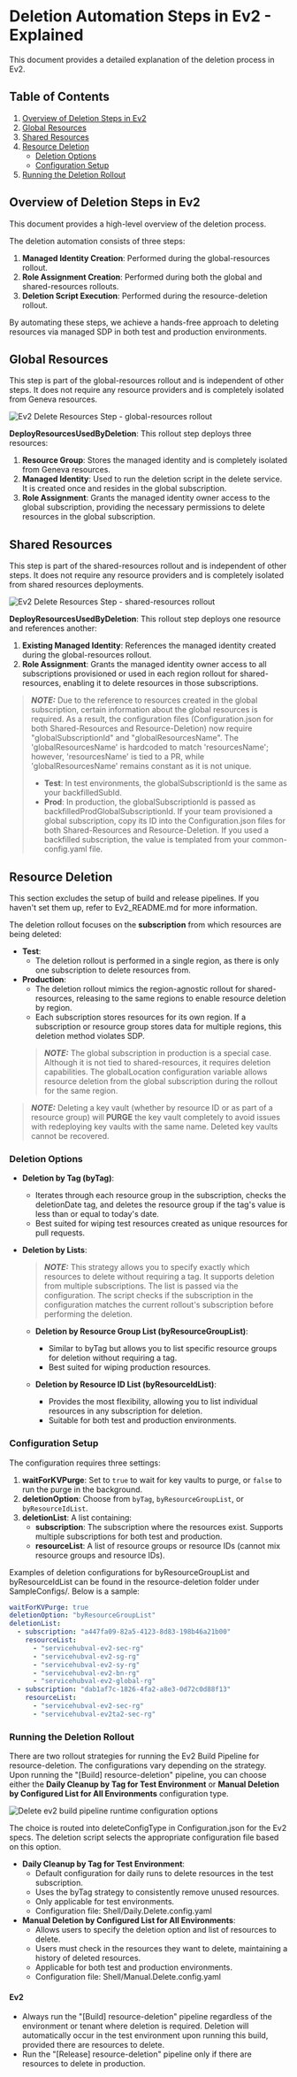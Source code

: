 # Deletion Automation Steps in Ev2 - Explained

This document provides a detailed explanation of the deletion process in Ev2.

## Table of Contents

1. [Overview of Deletion Steps in Ev2](#overview-of-deletion-steps-in-ev2)
2. [Global Resources](#global-resources)
3. [Shared Resources](#shared-resources)
4. [Resource Deletion](#resource-deletion)
    - [Deletion Options](#deletion-options)
    - [Configuration Setup](#configuration-setup)
5. [Running the Deletion Rollout](#running-the-deletion-rollout)

## Overview of Deletion Steps in Ev2

This document provides a high-level overview of the deletion process.

The deletion automation consists of three steps:
1. **Managed Identity Creation**: Performed during the global-resources rollout.
2. **Role Assignment Creation**: Performed during both the global and shared-resources rollouts.
3. **Deletion Script Execution**: Performed during the resource-deletion rollout.

By automating these steps, we achieve a hands-free approach to deleting resources via managed SDP in both test and production environments.

## Global Resources

This step is part of the global-resources rollout and is independent of other steps. It does not require any resource providers and is completely isolated from Geneva resources.

![Ev2 Delete Resources Step - global-resources rollout](images/ev2global_DeployResourcesUsedByDeletion.png)

**DeployResourcesUsedByDeletion**: This rollout step deploys three resources:
1. **Resource Group**: Stores the managed identity and is completely isolated from Geneva resources.
2. **Managed Identity**: Used to run the deletion script in the delete service. It is created once and resides in the global subscription.
3. **Role Assignment**: Grants the managed identity owner access to the global subscription, providing the necessary permissions to delete resources in the global subscription.

## Shared Resources

This step is part of the shared-resources rollout and is independent of other steps. It does not require any resource providers and is completely isolated from shared resources deployments.

![Ev2 Delete Resources Step - shared-resources rollout](images/ev2shared_DeployResourcesUsedByDeletion.png)

**DeployResourcesUsedByDeletion**: This rollout step deploys one resource and references another:
1. **Existing Managed Identity**: References the managed identity created during the global-resources rollout.
2. **Role Assignment**: Grants the managed identity owner access to all subscriptions provisioned or used in each region rollout for shared-resources, enabling it to delete resources in those subscriptions.

> **_NOTE:_** Due to the reference to resources created in the global subscription, certain information about the global resources is required. As a result, the configuration files (Configuration.json for both Shared-Resources and Resource-Deletion) now require "globalSubscriptionId" and "globalResourcesName". The 'globalResourcesName' is hardcoded to match 'resourcesName'; however, 'resourcesName' is tied to a PR, while 'globalResourcesName' remains constant as it is not unique.
> - **Test**: In test environments, the globalSubscriptionId is the same as your backfilledSubId.
> - **Prod**: In production, the globalSubscriptionId is passed as backfilledProdGlobalSubscriptionId. If your team provisioned a global subscription, copy its ID into the Configuration.json files for both Shared-Resources and Resource-Deletion. If you used a backfilled subscription, the value is templated from your common-config.yaml file.

## Resource Deletion

This section excludes the setup of build and release pipelines. If you haven't set them up, refer to Ev2_README.md for more information.

The deletion rollout focuses on the **subscription** from which resources are being deleted:
- **Test**:
    - The deletion rollout is performed in a single region, as there is only one subscription to delete resources from.
- **Production**:
    - The deletion rollout mimics the region-agnostic rollout for shared-resources, releasing to the same regions to enable resource deletion by region.
    - Each subscription stores resources for its own region. If a subscription or resource group stores data for multiple regions, this deletion method violates SDP.
    > **_NOTE:_** The global subscription in production is a special case. Although it is not tied to shared-resources, it requires deletion capabilities. The globalLocation configuration variable allows resource deletion from the global subscription during the rollout for the same region.

> **_NOTE:_** Deleting a key vault (whether by resource ID or as part of a resource group) will **PURGE** the key vault completely to avoid issues with redeploying key vaults with the same name. Deleted key vaults cannot be recovered.

### Deletion Options

- **Deletion by Tag (byTag)**:
    - Iterates through each resource group in the subscription, checks the deletionDate tag, and deletes the resource group if the tag's value is less than or equal to today's date.
    - Best suited for wiping test resources created as unique resources for pull requests.

- **Deletion by Lists**:
    > **_NOTE:_** This strategy allows you to specify exactly which resources to delete without requiring a tag. It supports deletion from multiple subscriptions. The list is passed via the configuration. The script checks if the subscription in the configuration matches the current rollout's subscription before performing the deletion.

    - **Deletion by Resource Group List (byResourceGroupList)**:
        - Similar to byTag but allows you to list specific resource groups for deletion without requiring a tag.
        - Best suited for wiping production resources.

    - **Deletion by Resource ID List (byResourceIdList)**:
        - Provides the most flexibility, allowing you to list individual resources in any subscription for deletion.
        - Suitable for both test and production environments.

### Configuration Setup

The configuration requires three settings:

1. **waitForKVPurge**: Set to `true` to wait for key vaults to purge, or `false` to run the purge in the background.
2. **deletionOption**: Choose from `byTag`, `byResourceGroupList`, or `byResourceIdList`.
3. **deletionList**: A list containing:
    - **subscription**: The subscription where the resources exist. Supports multiple subscriptions for both test and production.
    - **resourceList**: A list of resource groups or resource IDs (cannot mix resource groups and resource IDs).

Examples of deletion configurations for byResourceGroupList and byResourceIdList can be found in the resource-deletion folder under SampleConfigs/. Below is a sample:

```yaml
waitForKVPurge: true
deletionOption: "byResourceGroupList"
deletionList:
  - subscription: "a447fa09-82a5-4123-8d83-198b46a21b00"
    resourceList:
      - "servicehubval-ev2-sec-rg"
      - "servicehubval-ev2-sg-rg"
      - "servicehubval-ev2-sy-rg"
      - "servicehubval-ev2-bn-rg"
      - "servicehubval-ev2-global-rg"
  - subscription: "dab1af7c-1826-4fa2-a8e3-0d72c0d88f13"
    resourceList:
      - "servicehubval-ev2-sec-rg"
      - "servicehubval-ev2ta2-sec-rg"
```


### Running the Deletion Rollout
There are two rollout strategies for running the Ev2 Build Pipeline for resource-deletion. The configurations vary depending on the strategy. Upon running the "[Build] resource-deletion" pipeline, you can choose either the **Daily Cleanup by Tag for Test Environment** or **Manual Deletion by Configured List for All Environments** configuration type.

![Delete ev2 build pipeline runtime configuration options](images/deleteruntimeoptions.png)

The choice is routed into deleteConfigType in Configuration.json for the Ev2 specs. The deletion script selects the appropriate configuration file based on this option.

- **Daily Cleanup by Tag for Test Environment**:
    - Default configuration for daily runs to delete resources in the test subscription.
    - Uses the byTag strategy to consistently remove unused resources.
    - Only applicable for test environments.
    - Configuration file: Shell/Daily.Delete.config.yaml
- **Manual Deletion by Configured List for All Environments**:
    - Allows users to specify the deletion option and list of resources to delete.
    - Users must check in the resources they want to delete, maintaining a history of deleted resources.
    - Applicable for both test and production environments.
    - Configuration file: Shell/Manual.Delete.config.yaml

#### Ev2
- Always run the "[Build] resource-deletion" pipeline regardless of the environment or tenant where deletion is required. Deletion will automatically occur in the test environment upon running this build, provided there are resources to delete.
- Run the "[Release] resource-deletion" pipeline only if there are resources to delete in production.